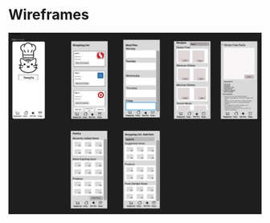 
<html lang="en">
<body>
    <h1>Wireframes</h1>
    <img src="https://raw.githubusercontent.com/ChicoState/ux-kitchen-pantry/main/wireframes/WireFrameBeta1.jpeg" alt="wireframes">
</body>
</html>
